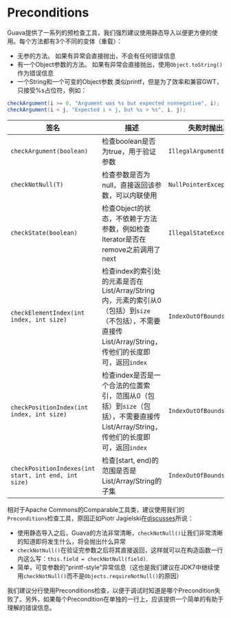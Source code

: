# Preconditions
Guava提供了一系列的预检查工具，我们强烈建议使用静态导入以便更方便的使用。每个方法都有3个不同的变体（重载）：

- 无参的方法。
如果有异常会直接抛出，不会有任何错误信息
- 有一个Object参数的方法。
如果有异常会直接抛出，使用`Object.toString()`作为错误信息
- 一个String和一个可变的Object参数
类似printf，但是为了效率和兼容GWT，只接受%s占位符，例如：
```java
checkArgument(i >= 0, "Argument was %s but expected nonnegative", i);
checkArgument(i < j, "Expected i < j, but %s > %s", i, j);
```

| 签名 | 描述 | 失败时抛出异常 |
----- | ----- | -----
`checkArgument(boolean)` | 检查boolean是否为true，用于验证参数 | `IllegalArgumentException`
`checkNotNull(T)` | 检查参数是否为null，直接返回该参数，可以内联使用 | `NullPointerException`
`checkState(boolean)` | 检查Object的状态，不依赖于方法参数，例如检查Iterator是否在remove之前调用了next | `IllegalStateException`
`checkElementIndex(int index, int size)` | 检查index的索引处的元素是否在List/Array/String内，元素的索引从0（包括）到`size`（不包括），不需要直接传List/Array/String，传他们的长度即可，返回`index` | `IndexOutOfBoundsException`
`checkPositionIndex(int index, int size)` | 检查index是否是一个合法的位置索引，范围从0（包括）到`size`（包括），不需要直接传List/Array/String，传他们的长度即可，返回`index` | `IndexOutOfBoundsException`
`checkPositionIndexes(int start, int end, int size)` | 检查[start, end)的范围是否是List/Array/String的子集 | `IndexOutOfBoundsException`

相对于Apache Commons的Comparable工具类，建议使用我们的`Preconditions`检查工具，原因正如Piotr Jagielski在[discusses](http://piotrjagielski.com/blog/google-guava-vs-apache-commons-for-argument-validation/)所说：

- 使用静态导入之后，Guava的方法非常清晰，`checkNotNull()`让我们非常清晰的知道即将发生什么，将会抛出什么异常
- `checkNotNull()`在验证完参数之后将其直接返回，这样就可以在构造函数一行内这么写：`this.field = checkNotNull(field)`.
- 简单，可变参数的“printf-style”异常信息（这也是我们建议在JDK7中继续使用`checkNotNull()`而不是`Objects.requireNotNull()`的原因）

我们建议分行使用Preconditions检查，以便于调试时知道是哪个Precondition失败了。另外，如果每个Precondition在单独的一行上，应该提供一个简单的有助于理解的错误信息。